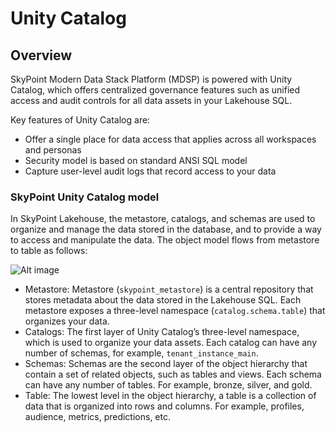 # Unity Catalog

## Overview

SkyPoint Modern Data Stack Platform (MDSP) is powered with Unity Catalog, which offers centralized governance features such as unified access and audit controls for all data assets in your Lakehouse SQL.

Key features of Unity Catalog are:

- Offer a single place for data access that applies across all workspaces and personas
- Security model is based on standard ANSI SQL model
- Capture user-level audit logs that record access to your data

### SkyPoint Unity Catalog model

In SkyPoint Lakehouse, the metastore, catalogs, and schemas are used to organize and manage the data stored in the database, and to provide a way to access and manipulate the data. The object model flows from metastore to table as follows:

![Alt image](/doc_snippets/UnityCatalogOverview.png)

- Metastore: Metastore (`skypoint_metastore`) is a central repository that stores metadata about the data stored in the Lakehouse SQL. Each metastore exposes a three-level namespace (`catalog.schema.table`) that organizes your data. 
- Catalogs: The first layer of Unity Catalog’s three-level namespace, which is used to organize your data assets. Each catalog can have any number of schemas, for example, `tenant_instance_main`.
- Schemas: Schemas are the second layer of the object hierarchy that contain a set of related objects, such as tables and views. Each schema can have any number of tables. For example, bronze, silver, and gold.
- Table: The lowest level in the object hierarchy, a table is a collection of data that is organized into rows and columns. For example, profiles, audience, metrics, predictions, etc.


